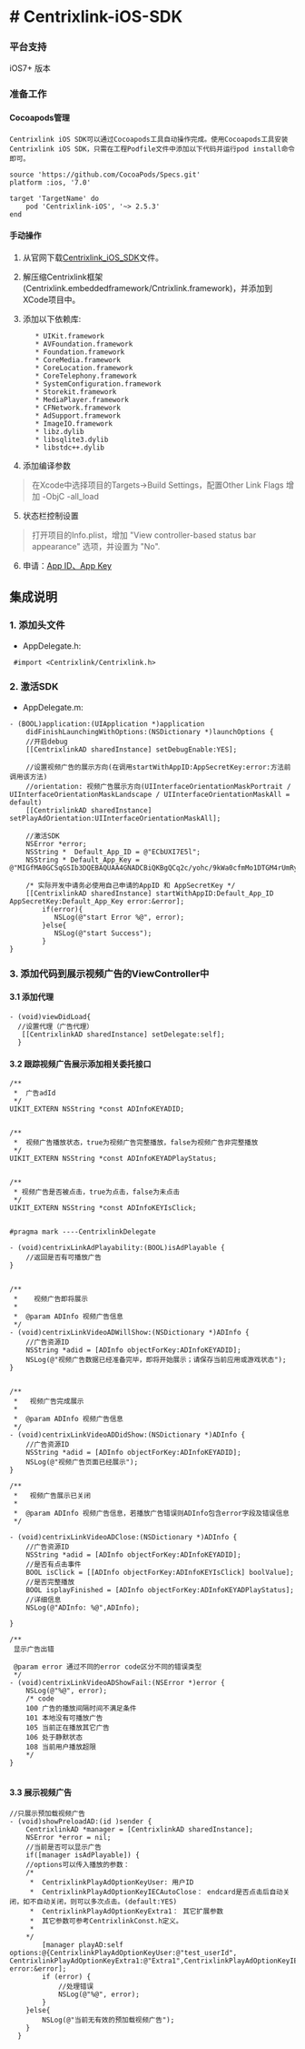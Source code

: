 # # Centrixlink-iOS-SDK

### 平台支持
iOS7+ 版本

### 准备工作

#### Cocoapods管理
    Centrixlink iOS SDK可以通过Cocoapods工具自动操作完成。使用Cocoapods工具安装Centrixlink iOS SDK，只需在工程Podfile文件中添加以下代码并运行pod install命令即可。

```
source 'https://github.com/CocoaPods/Specs.git'
platform :ios, '7.0'

target 'TargetName' do
    pod 'Centrixlink-iOS', '~> 2.5.3'
end
```

#### 手动操作
1.  从官网下载[Centrixlink_iOS_SDK](https://github.com/centrixlink/Centrixlink-iOS-SDK)文件。
2.  解压缩Centrixlink框架(Centrixlink.embeddedframework/Cntrixlink.framework)，并添加到XCode项目中。
3.  添加以下依赖库:
 
	```
	   * UIKit.framework
	   * AVFoundation.framework
	   * Foundation.framework
	   * CoreMedia.framework
	   * CoreLocation.framework
	   * CoreTelephony.framework
	   * SystemConfiguration.framework  
 	   * Storekit.framework
	   * MediaPlayer.framework
	   * CFNetwork.framework
	   * AdSupport.framework
	   * ImageIO.framework
	   * libz.dylib
	   * libsqlite3.dylib
	   * libstdc++.dylib
	```
4.  添加编译参数

   > 在Xcode中选择项目的Targets->Build Settings，配置Other Link Flags 增加 -ObjC -all_load
 
5. 状态栏控制设置

 > 打开项目的Info.plist，增加 "View controller-based status bar appearance" 选项，并设置为 "No".
   
   
6. 申请：[App ID、App Key](https://dashboard.centrixlink.com/login)

## 集成说明

### 1. 添加头文件 
* AppDelegate.h:

```objc
 #import <Centrixlink/Centrixlink.h>
```



### 2. 激活SDK

* AppDelegate.m:

```objc
- (BOOL)application:(UIApplication *)application 
    didFinishLaunchingWithOptions:(NSDictionary *)launchOptions {
    //开启debug
    [[CentrixlinkAD sharedInstance] setDebugEnable:YES]; 

    //设置视频广告的展示方向(在调用startWithAppID:AppSecretKey:error:方法前调用该方法)
    //orientation: 视频广告展示方向(UIInterfaceOrientationMaskPortrait / UIInterfaceOrientationMaskLandscape / UIInterfaceOrientationMaskAll = default)
    [[CentrixlinkAD sharedInstance] setPlayAdOrientation:UIInterfaceOrientationMaskAll];

    //激活SDK
    NSError *error;
    NSString *  Default_App_ID = @"ECbUXI7E5l";
    NSString * Default_App_Key = @"MIGfMA0GCSqGSIb3DQEBAQUAA4GNADCBiQKBgQCq2c/yohc/9kWa0cfmMo1DTGM4rUmRyZ7WcKyhJZZNH8tiFY9i32FGMN8x4QT2hr2iiPfzizRkGfYoG+++9wAAWHhobu2cZ+dIcBTwayDFY4OJo6k592YFbyDa9mwuirgb0fRGtWY3WzvI5oaigZnv9EFjRVdr1omLk10azYNcwQIDAQAB";
    
    /* 实际开发中请务必使用自己申请的AppID 和 AppSecretKey */
    [[CentrixlinkAD sharedInstance] startWithAppID:Default_App_ID AppSecretKey:Default_App_Key error:&error];
        if(error){
           NSLog(@"start Error %@", error);
        }else{
           NSLog(@"start Success");
        }
}
```


### 3. 添加代码到展示视频广告的ViewController中

#### 3.1 添加代理
```objc
- (void)viewDidLoad{
  //设置代理（广告代理）
   [[CentrixlinkAD sharedInstance] setDelegate:self];
  }
```

#### 3.2 跟踪视频广告展示添加相关委托接口

```objc
/**
 *  广告adId
 */
UIKIT_EXTERN NSString *const ADInfoKEYADID;


/**
 *  视频广告播放状态，true为视频广告完整播放，false为视频广告非完整播放
 */
UIKIT_EXTERN NSString *const ADInfoKEYADPlayStatus;


/**
 * 视频广告是否被点击，true为点击，false为未点击
 */
UIKIT_EXTERN NSString *const ADInfoKEYIsClick;


#pragma mark ----CentrixlinkDelegate

- (void)centrixLinkAdPlayability:(BOOL)isAdPlayable {
    //返回是否有可播放广告
}


/**
 *    视频广告即将展示
 *
 *  @param ADInfo 视频广告信息
 */
- (void)centrixLinkVideoADWillShow:(NSDictionary *)ADInfo {
    //广告资源ID
    NSString *adid = [ADInfo objectForKey:ADInfoKEYADID];
    NSLog(@"视频广告数据已经准备完毕，即将开始展示；请保存当前应用或游戏状态");
}


/**
 *   视频广告完成展示
 *
 *  @param ADInfo 视频广告信息
 */
- (void)centrixLinkVideoADDidShow:(NSDictionary *)ADInfo {
    //广告资源ID
    NSString *adid = [ADInfo objectForKey:ADInfoKEYADID];
    NSLog(@"视频广告页面已经展示");
}

/**
 *   视频广告展示已关闭
 *
 *  @param ADInfo 视频广告信息，若播放广告错误则ADInfo包含error字段及错误信息
 */
 
- (void)centrixLinkVideoADClose:(NSDictionary *)ADInfo {
    //广告资源ID
    NSString *adid = [ADInfo objectForKey:ADInfoKEYADID];
    //是否有点击事件
    BOOL isClick = [[ADInfo objectForKey:ADInfoKEYIsClick] boolValue];
    //是否完整播放
    BOOL isplayFinished = [ADInfo objectForKey:ADInfoKEYADPlayStatus];
    //详细信息
    NSLog(@"ADInfo: %@",ADInfo);
    
}

/**
 显示广告出错

 @param error 通过不同的error code区分不同的错误类型
 */
- (void)centrixLinkVideoADShowFail:(NSError *)error {
    NSLog(@"%@", error);
    /* code
    100	广告的播放间隔时间不满足条件
    101	本地没有可播放广告
    105	当前正在播放其它广告
    106	处于静默状态
    108	当前用户播放超限
    */
}


```

#### 3.3 展示视频广告
    
```objc
//只展示预加载视频广告
- (void)showPreloadAD:(id )sender {
    CentrixlinkAD *manager = [CentrixlinkAD sharedInstance];
    NSError *error = nil;
    //当前是否可以显示广告
    if([manager isAdPlayable]) {
    //options可以传入播放的参数：
    /*
     *  CentrixlinkPlayAdOptionKeyUser: 用户ID
     *  CentrixlinkPlayAdOptionKeyIECAutoClose： endcard是否点击后自动关闭，如不自动关闭，则可以多次点击。(default:YES)
     *  CentrixlinkPlayAdOptionKeyExtra1： 其它扩展参数
     *  其它参数可参考CentrixlinkConst.h定义。
     * 
    */
        [manager playAD:self options:@{CentrixlinkPlayAdOptionKeyUser:@"test_userId", CentrixlinkPlayAdOptionKeyExtra1:@"Extra1",CentrixlinkPlayAdOptionKeyIECAutoClose:@(YES)} error:&error];
        if (error) {
            //处理错误
            NSLog(@"%@", error);
        }
    }else{
        NSLog(@"当前无有效的预加载视频广告");
    }
  }
```

